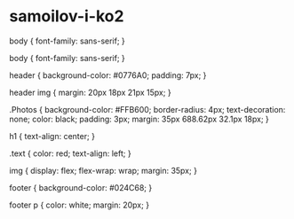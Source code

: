 # samoilov-i-ko2
body {
    font-family: sans-serif;
}

body {
    font-family: sans-serif;
}

header {
    background-color: #0776A0;
    padding: 7px;
}

header img {
   margin: 20px 18px 21px 15px; 
}

.Photos {
    background-color: #FFB600;
    border-radius: 4px;
    text-decoration: none;
    color: black;
    padding: 3px;
    margin: 35px 688.62px 32.1px 18px;
}

h1 {
   text-align: center;
}

.text {
   color: red;
   text-align: left;
}

img {
   display: flex;
   flex-wrap: wrap;
   margin: 35px;
}

footer {
   background-color: #024C68;
}

footer p {
   color: white;
   margin: 20px;
}
